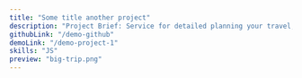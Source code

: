 ```yaml
---
title: "Some title another project"
description: "Project Brief: Service for detailed planning your travel, account cost travel and get information about sights. The minimalist interface won't give occasion to be distracted."
githubLink: "/demo-github"
demoLink: "/demo-project-1"
skills: "JS"
preview: "big-trip.png"
---
```

